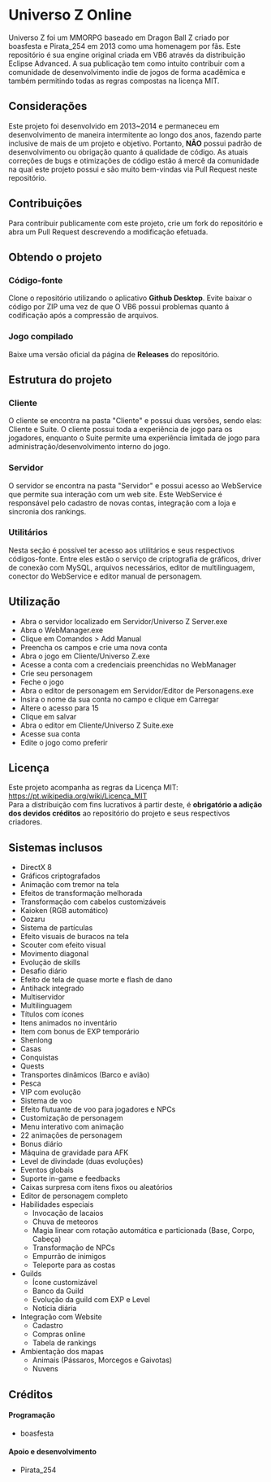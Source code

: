 # Universo Z Online
Universo Z foi um MMORPG baseado em Dragon Ball Z criado por boasfesta e Pirata_254 em 2013 como uma homenagem por fãs. Este repositório é sua engine original criada em VB6 através da distribuição Eclipse Advanced.
A sua publicação tem como intuito contribuir com a comunidade de desenvolvimento indie de jogos de forma acadêmica e também permitindo todas as regras compostas na licença MIT.

## Considerações
Este projeto foi desenvolvido em 2013~2014 e permaneceu em desenvolvimento de maneira intermitente ao longo dos anos, fazendo parte inclusive de mais de um projeto e objetivo. Portanto, **NÃO** possui padrão de desenvolvimento ou obrigação quanto á qualidade de código. As atuais correções de bugs e otimizações de código estão á mercê da comunidade na qual este projeto possui e são muito bem-vindas via Pull Request neste repositório.

## Contribuições
Para contribuir publicamente com este projeto, crie um fork do repositório e abra um Pull Request descrevendo a modificação efetuada.

## Obtendo o projeto
### Código-fonte
Clone o repositório utilizando o aplicativo **Github Desktop**. Evite baixar o código por ZIP uma vez de que O VB6 possui problemas quanto á codificação após a compressão de arquivos.

### Jogo compilado
Baixe uma versão oficial da página de **Releases** do repositório.

## Estrutura do projeto
### Cliente
O cliente se encontra na pasta "Cliente" e possui duas versões, sendo elas: Cliente e Suite. O cliente possui toda a experiência de jogo para os jogadores, enquanto o Suite permite uma experiência limitada de jogo para administração/desenvolvimento interno do jogo.

### Servidor
O servidor se encontra na pasta "Servidor" e possui acesso ao WebService que permite sua interação com um web site. Este WebService é responsável pelo cadastro de novas contas, integração com a loja e sincronia dos rankings.

### Utilitários
Nesta seção é possível ter acesso aos utilitários e seus respectivos códigos-fonte. Entre eles estão o serviço de criptografia de gráficos, driver de conexão com MySQL, arquivos necessários, editor de multilinguagem, conector do WebService e editor manual de personagem. 

## Utilização
- Abra o servidor localizado em Servidor/Universo Z Server.exe
- Abra o WebManager.exe
- Clique em Comandos > Add Manual
- Preencha os campos e crie uma nova conta
- Abra o jogo em Cliente/Universo Z.exe
- Acesse a conta com a credenciais preenchidas no WebManager
- Crie seu personagem
- Feche o jogo
- Abra o editor de personagem em Servidor/Editor de Personagens.exe
- Insira o nome da sua conta no campo e clique em Carregar
- Altere o acesso para 15
- Clique em salvar
- Abra o editor em Cliente/Universo Z Suite.exe
- Acesse sua conta
- Edite o jogo como preferir

## Licença
Este projeto acompanha as regras da Licença MIT: https://pt.wikipedia.org/wiki/Licença_MIT  
Para a distribuição com fins lucrativos á partir deste, é **obrigatório a adição dos devidos créditos** ao repositório do projeto e seus respectivos criadores.

## Sistemas inclusos
- DirectX 8
- Gráficos criptografados
- Animação com tremor na tela
- Efeitos de transformação melhorada
- Transformação com cabelos customizáveis
- Kaioken (RGB automático)
- Oozaru
- Sistema de partículas
- Efeito visuais de buracos na tela
- Scouter com efeito visual
- Movimento diagonal
- Evolução de skills
- Desafio diário
- Efeito de tela de quase morte e flash de dano
- Antihack integrado
- Multiservidor
- Multilinguagem
- Títulos com ícones
- Itens animados no inventário
- Item com bonus de EXP temporário
- Shenlong
- Casas
- Conquistas
- Quests
- Transportes dinâmicos (Barco e avião)
- Pesca
- VIP com evolução
- Sistema de voo
- Efeito flutuante de voo para jogadores e NPCs
- Customização de personagem
- Menu interativo com animação
- 22 animações de personagem
- Bonus diário
- Máquina de gravidade para AFK
- Level de divindade (duas evoluções)
- Eventos globais
- Suporte in-game e feedbacks
- Caixas surpresa com itens fixos ou aleatórios
- Editor de personagem completo
- Habilidades especiais
  - Invocação de lacaios
  - Chuva de meteoros
  - Magia linear com rotação automática e particionada (Base, Corpo, Cabeça)
  - Transformação de NPCs
  - Empurrão de inimigos
  - Teleporte para as costas
- Guilds
  - Ícone customizável
  - Banco da Guild
  - Evolução da guild com EXP e Level
  - Notícia diária
- Integração com Website
  - Cadastro
  - Compras online
  - Tabela de rankings
- Ambientação dos mapas
  - Animais (Pássaros, Morcegos e Gaivotas)
  - Nuvens

## Créditos
#### Programação
- boasfesta
#### Apoio e desenvolvimento
- Pirata_254
